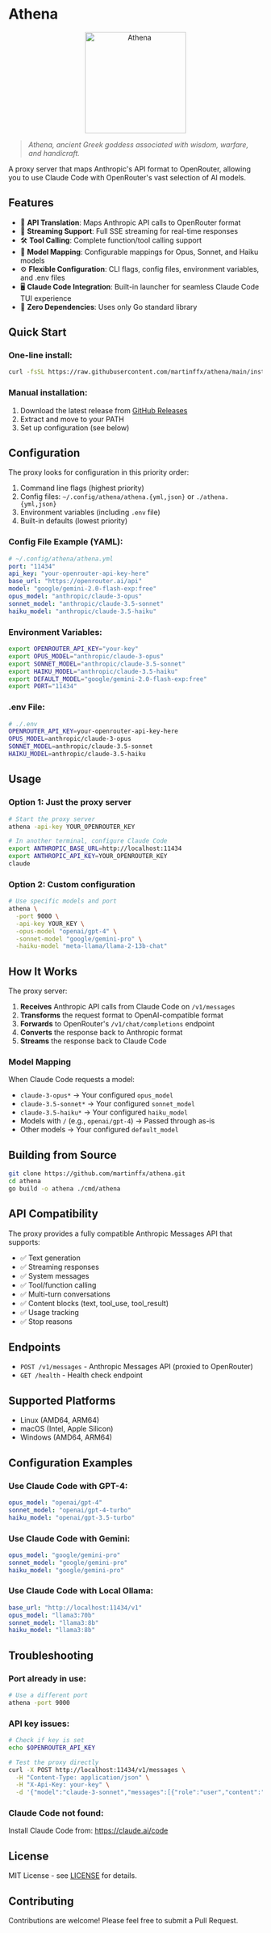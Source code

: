 # Athena

<p align="center">
  <img src="athena.jpg" alt="Athena" width="200"/>
</p>

> *Athena, ancient Greek goddess associated with wisdom, warfare, and handicraft.*

A proxy server that maps Anthropic's API format to OpenRouter, allowing you to use Claude Code with OpenRouter's vast selection of AI models.

## Features

- 🔄 **API Translation**: Maps Anthropic API calls to OpenRouter format
- 🌊 **Streaming Support**: Full SSE streaming for real-time responses  
- 🛠️ **Tool Calling**: Complete function/tool calling support
- 🎯 **Model Mapping**: Configurable mappings for Opus, Sonnet, and Haiku models
- ⚙️ **Flexible Configuration**: CLI flags, config files, environment variables, and .env files
- 🖥️ **Claude Code Integration**: Built-in launcher for seamless Claude Code TUI experience
- 🚀 **Zero Dependencies**: Uses only Go standard library

## Quick Start

### One-line install:
```bash
curl -fsSL https://raw.githubusercontent.com/martinffx/athena/main/install.sh | bash
```

### Manual installation:
1. Download the latest release from [GitHub Releases](https://github.com/martinffx/athena/releases)
2. Extract and move to your PATH
3. Set up configuration (see below)

## Configuration

The proxy looks for configuration in this priority order:
1. Command line flags (highest priority)
2. Config files: `~/.config/athena/athena.{yml,json}` or `./athena.{yml,json}`
3. Environment variables (including `.env` file)
4. Built-in defaults (lowest priority)

### Config File Example (YAML):
```yaml
# ~/.config/athena/athena.yml
port: "11434"
api_key: "your-openrouter-api-key-here"
base_url: "https://openrouter.ai/api"
model: "google/gemini-2.0-flash-exp:free"
opus_model: "anthropic/claude-3-opus"
sonnet_model: "anthropic/claude-3.5-sonnet"
haiku_model: "anthropic/claude-3.5-haiku"
```

### Environment Variables:
```bash
export OPENROUTER_API_KEY="your-key"
export OPUS_MODEL="anthropic/claude-3-opus"
export SONNET_MODEL="anthropic/claude-3.5-sonnet"
export HAIKU_MODEL="anthropic/claude-3.5-haiku"
export DEFAULT_MODEL="google/gemini-2.0-flash-exp:free"
export PORT="11434"
```

### .env File:
```bash
# ./.env
OPENROUTER_API_KEY=your-openrouter-api-key-here
OPUS_MODEL=anthropic/claude-3-opus
SONNET_MODEL=anthropic/claude-3.5-sonnet
HAIKU_MODEL=anthropic/claude-3.5-haiku
```

## Usage

### Option 1: Just the proxy server
```bash
# Start the proxy server
athena -api-key YOUR_OPENROUTER_KEY

# In another terminal, configure Claude Code
export ANTHROPIC_BASE_URL=http://localhost:11434
export ANTHROPIC_API_KEY=YOUR_OPENROUTER_KEY
claude
```

### Option 2: Custom configuration
```bash
# Use specific models and port
athena \
  -port 9000 \
  -api-key YOUR_KEY \
  -opus-model "openai/gpt-4" \
  -sonnet-model "google/gemini-pro" \
  -haiku-model "meta-llama/llama-2-13b-chat"
```

## How It Works

The proxy server:

1. **Receives** Anthropic API calls from Claude Code on `/v1/messages`
2. **Transforms** the request format to OpenAI-compatible format
3. **Forwards** to OpenRouter's `/v1/chat/completions` endpoint
4. **Converts** the response back to Anthropic format
5. **Streams** the response back to Claude Code

### Model Mapping

When Claude Code requests a model:
- `claude-3-opus*` → Your configured `opus_model`
- `claude-3.5-sonnet*` → Your configured `sonnet_model` 
- `claude-3.5-haiku*` → Your configured `haiku_model`
- Models with `/` (e.g., `openai/gpt-4`) → Passed through as-is
- Other models → Your configured `default_model`

## Building from Source

```bash
git clone https://github.com/martinffx/athena.git
cd athena
go build -o athena ./cmd/athena
```

## API Compatibility

The proxy provides a fully compatible Anthropic Messages API that supports:

- ✅ Text generation
- ✅ Streaming responses  
- ✅ System messages
- ✅ Tool/function calling
- ✅ Multi-turn conversations
- ✅ Content blocks (text, tool_use, tool_result)
- ✅ Usage tracking
- ✅ Stop reasons

## Endpoints

- `POST /v1/messages` - Anthropic Messages API (proxied to OpenRouter)
- `GET /health` - Health check endpoint

## Supported Platforms

- Linux (AMD64, ARM64)
- macOS (Intel, Apple Silicon)  
- Windows (AMD64, ARM64)

## Configuration Examples

### Use Claude Code with GPT-4:
```yaml
opus_model: "openai/gpt-4"
sonnet_model: "openai/gpt-4-turbo"
haiku_model: "openai/gpt-3.5-turbo"
```

### Use Claude Code with Gemini:
```yaml
opus_model: "google/gemini-pro"
sonnet_model: "google/gemini-pro"
haiku_model: "google/gemini-pro"
```

### Use Claude Code with Local Ollama:
```yaml
base_url: "http://localhost:11434/v1"
opus_model: "llama3:70b"
sonnet_model: "llama3:8b" 
haiku_model: "llama3:8b"
```

## Troubleshooting

### Port already in use:
```bash
# Use a different port
athena -port 9000
```

### API key issues:
```bash
# Check if key is set
echo $OPENROUTER_API_KEY

# Test the proxy directly
curl -X POST http://localhost:11434/v1/messages \
  -H "Content-Type: application/json" \
  -H "X-Api-Key: your-key" \
  -d '{"model":"claude-3-sonnet","messages":[{"role":"user","content":"Hi"}]}'
```

### Claude Code not found:
Install Claude Code from: https://claude.ai/code

## License

MIT License - see [LICENSE](LICENSE) for details.

## Contributing

Contributions are welcome! Please feel free to submit a Pull Request.